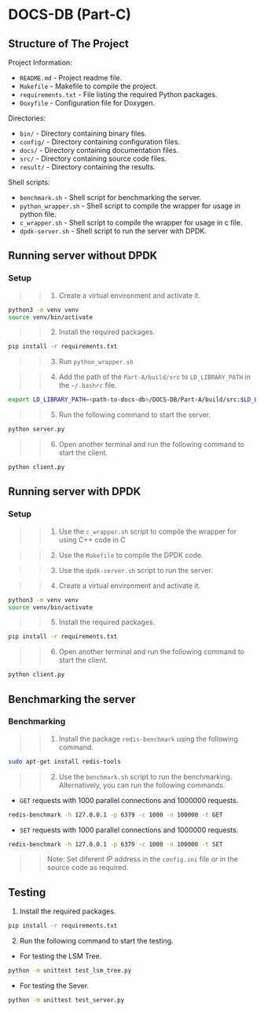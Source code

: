 #  DOCS-DB (Part-C)

## Structure of The Project

Project Information:
- `README.md` - Project readme file.
- `Makefile` - Makefile to compile the project.
- `requirements.txt` - File listing the required Python packages.
- `Doxyfile` - Configuration file for Doxygen.

Directories:
- `bin/` - Directory containing binary files.
- `config/` - Directory containing configuration files.
- `docs/` - Directory containing documentation files.
- `src/` - Directory containing source code files.
- `result/` - Directory containing the results.

Shell scripts:
- `benchmark.sh` - Shell script for benchmarking the server.
- `python_wrapper.sh` - Shell script to compile the wrapper for usage in python file.
- `c_wrapper.sh` - Shell script to compile the wrapper for usage in c file.
- `dpdk-server.sh` - Shell script to run the server with DPDK.


## Running server without DPDK

### Setup

>> 1. Create a virtual environment and activate it.

```bash
python3 -m venv venv
source venv/bin/activate
```

>> 2. Install the required packages.

```bash
pip install -r requirements.txt
```

>> 3. Run `python_wrapper.sh`

>> 4. Add the path of the `Part-A/build/src` to `LD_LIBRARY_PATH` in the `~/.bashrc` file.

```bash
export LD_LIBRARY_PATH=<path-to-docs-db>/DOCS-DB/Part-A/build/src:$LD_LIBRARY_PATH
```

>> 5. Run the following command to start the server.

```bash
python server.py
```

>> 6. Open another terminal and run the following command to start the client.

```bash
python client.py
```

## Running server with DPDK

### Setup
>> 1. Use the `c_wrapper.sh` script to compile the wrapper for using C++ code in C

>> 2. Use the `Makefile` to compile the DPDK code.

>> 3. Use the `dpdk-server.sh` script to run the server.

>> 4. Create a virtual environment and activate it.

```bash
python3 -m venv venv
source venv/bin/activate
```

>> 5. Install the required packages.

```bash
pip install -r requirements.txt
```

>> 6. Open another terminal and run the following command to start the client.

```bash
python client.py
```

## Benchmarking the server

### Benchmarking

>> 1. Install the package `redis-benchmark` using the following command.

```bash
sudo apt-get install redis-tools
```

>> 2. Use the `benchmark.sh` script to run the benchmarking. Alternatively, you can run the following commands.

- `GET` requests with 1000 parallel connections and 1000000 requests.

```bash
redis-benchmark -h 127.0.0.1 -p 6379 -c 1000 -n 100000 -t GET
```

- `SET` requests with 1000 parallel connections and 1000000 requests.

```bash
redis-benchmark -h 127.0.0.1 -p 6379 -c 1000 -n 100000 -t SET
```

>> Note: Set diferent IP address in the `config.ini` file or in the source code as required.

## Testing

1. Install the required packages.

```bash
pip install -r requirements.txt
```

2. Run the following command to start the testing.

- For testing the LSM Tree.

```bash
python -m unittest test_lsm_tree.py
```

- For testing the Sever.

```bash
python -m unittest test_server.py
```
